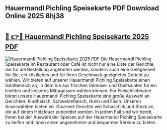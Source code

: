 ## Hauermandl Pichling Speisekarte PDF Download Online 2025 8hj38

# <h2><a href="http://gcdhwx.nevu.top/?p=Hauermandl+Pichling+Speisekarte">🔗 👉🔴 Hauermandl Pichling Speisekarte 2025 PDF</a></h2>

[![Hauermandl Pichling Speisekarte 2025 PDF](https://i.imgur.com/dBaPXMq.png)](http://gcdhwx.nevu.top/?p=Hauermandl+Pichling+Speisekarte)
Die Hauermandl Pichling Speisekarte im Restaurant oder Café ist nicht nur eine Liste der Gerichte, die für die Bestellung angeboten werden, sondern auch eine Gelegenheit für Sie, ein köstliches und für Ihren Geschmack geeignetes Gericht zu wählen. Wir bieten auf unserer Hauermandl Pichling Speisekarte einen Salatbereich an, in dem Sie aus frischen Gemüse- und Obstsalaten für ein leichtes und leckeres Mittagessen wählen können. Für Fleischliebhaber bietet unsere Hauermandl Pichling Speisekarte eine große Auswahl an Gerichten: Rindfleisch, Schweinefleisch, Huhn und Fisch. Unseren Auserwählten bieten wir Gourmet-Gerichte wie Schaschlik und Steak an, die auf einem Holzfeuer zubereitet werden. In jedem Fall sind wir bereit, Ihnen bei der Auswahl der Speisen auf der Hauermandl Pichling Speisekarte zu helfen und Ihnen einen angenehmen und bequemen Service zu bieten.
